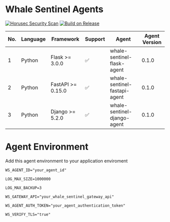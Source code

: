 # Whale Sentinel Agents

[![Horusec Security Scan](https://github.com/YangYang-Research/whale-sentinel-agents/actions/workflows/horusec-scan.yml/badge.svg?branch=main)](https://github.com/YangYang-Research/whale-sentinel-agents/actions/workflows/horusec-scan.yml)
[![Build on Release](https://github.com/YangYang-Research/whale-sentinel-agents/actions/workflows/build-on-release.yml/badge.svg?branch=main)](https://github.com/YangYang-Research/whale-sentinel-agents/actions/workflows/build-on-release.yml)

| No. | Language | Framework  | Support | Agent | Agent Version | 
| --- | -------- | --------- | ------- | ----- | ------------- |
| 1 | Python | Flask >= 3.0.0 | :white_check_mark: |  whale-sentinel-flask-agent | 0.1.0 |
| 2 | Python | FastAPI >= 0.15.0 | :white_check_mark: |  whale-sentinel-fastapi-agent | 0.1.0 |
| 3 | Python | Django >= 5.2.0 | :white_check_mark: | whale-sentinel-django-agent | 0.1.0 |

# Agent Environment

Add this agent environment to your application enviroment

`WS_AGENT_ID="your_agent_id"`

`LOG_MAX_SIZE=1000000`

`LOG_MAX_BACKUP=3`

`WS_GATEWAY_API="your_whale_sentinel_gateway_api"`

`WS_AGENT_AUTH_TOKEN="your_agent_authentication_token"`

`WS_VERIFY_TLS="true"`